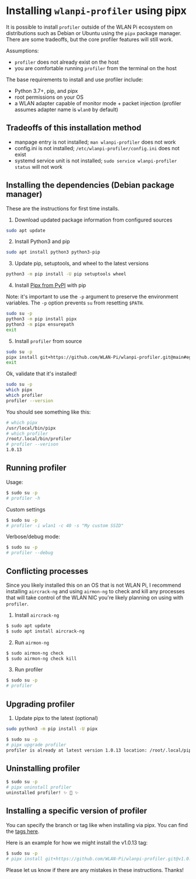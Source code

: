 # Installing `wlanpi-profiler` using pipx

It is possible to install `profiler` outside of the WLAN Pi ecosystem on distributions such as Debian or Ubuntu using the `pipx` package manager. There are some tradeoffs, but the core profiler features will still work.

Assumptions:

* `profiler` does not already exist on the host
* you are comfortable running `profiler` from the terminal on the host

The base requirements to install and use profiler include:

* Python 3.7+, pip, and pipx 
* root permissions on your OS
* a WLAN adapter capable of monitor mode + packet injection (profiler assumes adapter name is `wlan0` by default)

## Tradeoffs of this installation method

* manpage entry is not installed; `man wlanpi-profiler` does not work
* config.ini is not installed; `/etc/wlanpi-profiler/config.ini` does not exist
* systemd service unit is not installed; `sudo service wlanpi-profiler status` will not work

## Installing the dependencies (Debian package manager)

These are the instructions for first time installs.

1. Download updated package information from configured sources

```bash
sudo apt update
```

2. Install Python3 and pip

```bash
sudo apt install python3 python3-pip
```

3. Update pip, setuptools, and wheel to the latest versions

```bash
python3 -m pip install -U pip setuptools wheel
```

4. Install [Pipx from PyPI](https://pypi.org/project/pipx/) with pip

Note: it's important to use the `-p` argument to preserve the environment variables. The `-p` option prevents `su` from resetting `$PATH`.

```bash
sudo su -p
python3 -m pip install pipx
python3 -m pipx ensurepath
exit
```

5. Install `profiler` from source

```bash
sudo su -p
pipx install git+https://github.com/WLAN-Pi/wlanpi-profiler.git@main#egg=profiler
exit
```

Ok, validate that it's installed!

```bash
sudo su -p
which pipx
which profiler
profiler --version
```

You should see something like this:

```bash
# which pipx
/usr/local/bin/pipx
# which profiler
/root/.local/bin/profiler
# profiler --verison
1.0.13
```

## Running profiler

Usage:

```bash
$ sudo su -p
# profiler -h
```

Custom settings

```bash
$ sudo su -p
# profiler -i wlan1 -c 40 -s "My custom SSID"
```

Verbose/debug mode:

```bash
$ sudo su -p
# profiler --debug
```

## Conflicting processes

Since you likely installed this on an OS that is not WLAN Pi, I recommend installing `aircrack-ng` and using `airmon-ng` to check and kill any processes that will take control of the WLAN NIC you're likely planning on using with `profiler`.

1. Install `aircrack-ng`

```bash
$ sudo apt update
$ sudo apt install aircrack-ng
```

2. Run `airmon-ng`

```bash
$ sudo airmon-ng check
$ sudo airmon-ng check kill
```

3. Run profiler

```bash
$ sudo su -p
# profiler
```

## Upgrading profiler

1. Update pipx to the latest (optional)

```bash
sudo python3 -m pip install -U pipx
```

```bash
$ sudo su -p
# pipx upgrade profiler
profiler is already at latest version 1.0.13 location: /root/.local/pipx/venvs/profiler)
```

## Uninstalling profiler

```bash
$ sudo su -p
# pipx uninstall profiler
uninstalled profiler! ✨ 🌟 ✨
```

## Installing a specific version of profiler

You can specify the branch or tag like when installing via pipx. You can find the [tags here](https://github.com/WLAN-Pi/wlanpi-profiler/tags).

Here is an example for how we might install the v1.0.13 tag:

```bash
$ sudo su -p
# pipx install git+https://github.com/WLAN-Pi/wlanpi-profiler.git@v1.0.13#egg=profiler
```

Please let us know if there are any mistakes in these instructions. Thanks!
